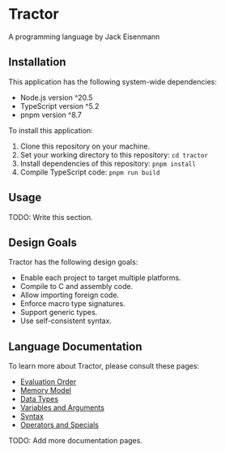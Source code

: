 
# Tractor

A programming language by Jack Eisenmann

## Installation

This application has the following system-wide dependencies:

* Node.js version ^20.5
* TypeScript version ^5.2
* pnpm version ^8.7

To install this application:

1. Clone this repository on your machine.
1. Set your working directory to this repository: `cd tractor`
1. Install dependencies of this repository: `pnpm install`
1. Compile TypeScript code: `pnpm run build`

## Usage

TODO: Write this section.

## Design Goals

Tractor has the following design goals:

* Enable each project to target multiple platforms.
* Compile to C and assembly code.
* Allow importing foreign code.
* Enforce macro type signatures.
* Support generic types.
* Use self-consistent syntax.

## Language Documentation

To learn more about Tractor, please consult these pages:

* [Evaluation Order](languageDocumentation/evaluation.md)
* [Memory Model](languageDocumentation/memory.md)
* [Data Types](languageDocumentation/types.md)
* [Variables and Arguments](languageDocumentation/variables.md)
* [Syntax](languageDocumentation/syntax.md)
* [Operators and Specials](languageDocumentation/operators.md)

TODO: Add more documentation pages.


